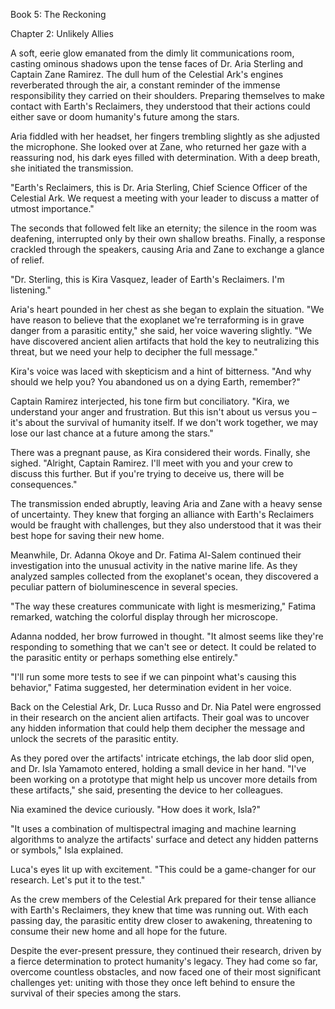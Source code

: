 Book 5: The Reckoning

Chapter 2: Unlikely Allies

A soft, eerie glow emanated from the dimly lit communications room, casting ominous shadows upon the tense faces of Dr. Aria Sterling and Captain Zane Ramirez. The dull hum of the Celestial Ark's engines reverberated through the air, a constant reminder of the immense responsibility they carried on their shoulders. Preparing themselves to make contact with Earth's Reclaimers, they understood that their actions could either save or doom humanity's future among the stars.

Aria fiddled with her headset, her fingers trembling slightly as she adjusted the microphone. She looked over at Zane, who returned her gaze with a reassuring nod, his dark eyes filled with determination. With a deep breath, she initiated the transmission.

"Earth's Reclaimers, this is Dr. Aria Sterling, Chief Science Officer of the Celestial Ark. We request a meeting with your leader to discuss a matter of utmost importance."

The seconds that followed felt like an eternity; the silence in the room was deafening, interrupted only by their own shallow breaths. Finally, a response crackled through the speakers, causing Aria and Zane to exchange a glance of relief.

"Dr. Sterling, this is Kira Vasquez, leader of Earth's Reclaimers. I'm listening."

Aria's heart pounded in her chest as she began to explain the situation. "We have reason to believe that the exoplanet we're terraforming is in grave danger from a parasitic entity," she said, her voice wavering slightly. "We have discovered ancient alien artifacts that hold the key to neutralizing this threat, but we need your help to decipher the full message."

Kira's voice was laced with skepticism and a hint of bitterness. "And why should we help you? You abandoned us on a dying Earth, remember?"

Captain Ramirez interjected, his tone firm but conciliatory. "Kira, we understand your anger and frustration. But this isn't about us versus you – it's about the survival of humanity itself. If we don't work together, we may lose our last chance at a future among the stars."

There was a pregnant pause, as Kira considered their words. Finally, she sighed. "Alright, Captain Ramirez. I'll meet with you and your crew to discuss this further. But if you're trying to deceive us, there will be consequences."

The transmission ended abruptly, leaving Aria and Zane with a heavy sense of uncertainty. They knew that forging an alliance with Earth's Reclaimers would be fraught with challenges, but they also understood that it was their best hope for saving their new home.

Meanwhile, Dr. Adanna Okoye and Dr. Fatima Al-Salem continued their investigation into the unusual activity in the native marine life. As they analyzed samples collected from the exoplanet's ocean, they discovered a peculiar pattern of bioluminescence in several species.

"The way these creatures communicate with light is mesmerizing," Fatima remarked, watching the colorful display through her microscope.

Adanna nodded, her brow furrowed in thought. "It almost seems like they're responding to something that we can't see or detect. It could be related to the parasitic entity or perhaps something else entirely."

"I'll run some more tests to see if we can pinpoint what's causing this behavior," Fatima suggested, her determination evident in her voice.

Back on the Celestial Ark, Dr. Luca Russo and Dr. Nia Patel were engrossed in their research on the ancient alien artifacts. Their goal was to uncover any hidden information that could help them decipher the message and unlock the secrets of the parasitic entity.

As they pored over the artifacts' intricate etchings, the lab door slid open, and Dr. Isla Yamamoto entered, holding a small device in her hand. "I've been working on a prototype that might help us uncover more details from these artifacts," she said, presenting the device to her colleagues.

Nia examined the device curiously. "How does it work, Isla?"

"It uses a combination of multispectral imaging and machine learning algorithms to analyze the artifacts' surface and detect any hidden patterns or symbols," Isla explained.

Luca's eyes lit up with excitement. "This could be a game-changer for our research. Let's put it to the test."

As the crew members of the Celestial Ark prepared for their tense alliance with Earth's Reclaimers, they knew that time was running out. With each passing day, the parasitic entity drew closer to awakening, threatening to consume their new home and all hope for the future.

Despite the ever-present pressure, they continued their research, driven by a fierce determination to protect humanity's legacy. They had come so far, overcome countless obstacles, and now faced one of their most significant challenges yet: uniting with those they once left behind to ensure the survival of their species among the stars.